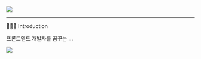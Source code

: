 <img src="https://capsule-render.vercel.app/api?type=venom&color=0:FFAE79,100:FFDB83&height=300&section=header&text=👩🏻‍🌾ONZ👩🏻‍🌾&fontSize=50" />

----------------
👩🏻‍🌾 Introduction

프론트엔드 개발자를 꿈꾸는 ...





<a href="https://github.com/devxb/gitanimals">
  <img src="https://render.gitanimals.org/farms/{ogzzzz}"/>
</a>



